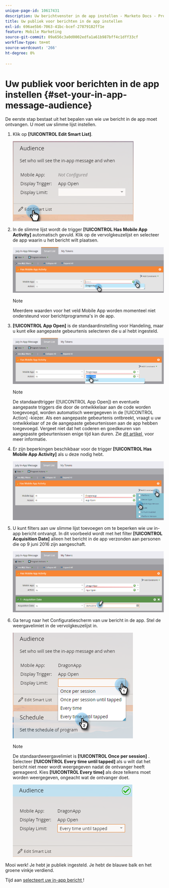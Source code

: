 ```yaml
---
unique-page-id: 10617431
description: Uw berichtvenster in de app instellen - Marketo Docs - Productdocumentatie
title: Uw publiek voor berichten in de app instellen
exl-id: 696ae5b6-7063-41bc-bcef-27879182ff1e
feature: Mobile Marketing
source-git-commit: 09a656c3a0d0002edfa1a61b987bff4c1dff33cf
workflow-type: tm+mt
source-wordcount: '266'
ht-degree: 0%

---
```


# Uw publiek voor berichten in de app instellen {#set-your-in-app-message-audience}

De eerste stap bestaat uit het bepalen van wie uw bericht in de app moet ontvangen. U moet uw slimme lijst instellen.

1. Klik op **[!UICONTROL Edit Smart List]**.

   ![](assets/image2016-5-9-15-3a15-3a7.png)

1. In de slimme lijst wordt de trigger **[!UICONTROL Has Mobile App Activity]** automatisch gevuld. Klik op de vervolgkeuzelijst en selecteer de app waarin u het bericht wilt plaatsen.

   ![](assets/image2016-5-9-15-3a18-3a10.png)

   >[!NOTE]
   >
   >Meerdere waarden voor het veld Mobile App worden momenteel niet ondersteund voor berichtprogramma&#39;s in de app.

1. **[!UICONTROL App Open]** is de standaardinstelling voor Handeling, maar u kunt elke aangepaste gebeurtenis selecteren die u al hebt ingesteld.

   ![](assets/image2016-5-9-15-3a20-3a23.png)

   >[!NOTE]
   >
   >De standaardtrigger ([!UICONTROL App Open]) en eventuele aangepaste triggers die door de ontwikkelaar aan de code worden toegevoegd, worden automatisch weergegeven in de [!UICONTROL Action] -kiezer. Als een aangepaste gebeurtenis ontbreekt, vraagt u uw ontwikkelaar of ze de aangepaste gebeurtenissen aan de app hebben toegevoegd. Vergeet niet dat het coderen en goedkeuren van aangepaste gebeurtenissen enige tijd kan duren. Zie [&#x200B; dit artikel &#x200B;](/help/marketo/product-docs/mobile-marketing/admin/before-you-create-push-notifications-and-in-app-messages.md) voor meer informatie.

1. Er zijn beperkingen beschikbaar voor de trigger **[!UICONTROL Has Mobile App Activity]** als u deze nodig hebt.

   ![](assets/image2016-5-9-15-3a22-3a27.png)

1. U kunt filters aan uw slimme lijst toevoegen om te beperken wie uw in-app bericht ontvangt. In dit voorbeeld wordt met het filter **[!UICONTROL Acquisition Date]** alleen het bericht in de app verzonden aan personen die op 9 juni 2016 zijn aangeschaft.

   ![](assets/image2016-5-9-15-3a26-3a2.png)

1. Ga terug naar het Configuratiescherm van uw bericht in de app. Stel de weergavelimiet in de vervolgkeuzelijst in.

   ![](assets/image2016-5-9-15-3a30-3a35.png)

   >[!NOTE]
   >
   >De standaardweergavelimiet is **[!UICONTROL Once per session]** . Selecteer **[!UICONTROL Every time until tapped]** als u wilt dat het bericht niet meer wordt weergegeven nadat de ontvanger heeft gereageerd. Kies **[!UICONTROL Every time]** als deze telkens moet worden weergegeven, ongeacht wat de ontvanger doet.

   ![](assets/image2016-5-9-15-3a32-3a6.png)

Mooi werk! Je hebt je publiek ingesteld. Je hebt de blauwe balk en het groene vinkje verdiend.

Tijd aan [&#x200B; selecteert uw in-app bericht &#x200B;](/help/marketo/product-docs/mobile-marketing/in-app-messages/sending-your-in-app-message/select-your-in-app-message.md)!
